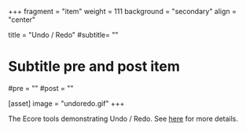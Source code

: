 +++
fragment = "item"
weight = 111
background = "secondary"
align = "center"

title = "Undo / Redo"
#subtitle= ""

# Subtitle pre and post item
#pre = ""
#post = ""

[asset]
  image = "undoredo.gif"
+++

The Ecore tools demonstrating Undo / Redo. See [here](https://github.com/eclipse-emfcloud/ecore-glsp) for more details.
